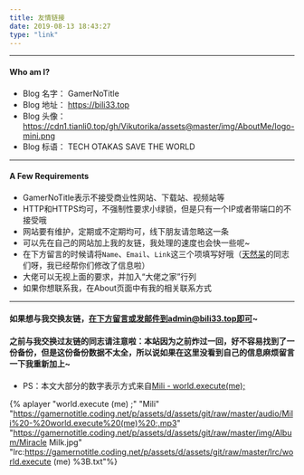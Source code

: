 ```yaml
---
title: 友情链接
date: 2019-08-13 18:43:27
type: "link"
---
```


---

#### Who am I?

- Blog 名字： GamerNoTitle
- Blog 地址： https://bili33.top
- Blog 头像： https://cdn1.tianli0.top/gh/Vikutorika/assets@master/img/AboutMe/logo-mini.png
- Blog 标语： TECH OTAKAS SAVE THE WORLD

------

#### A Few Requirements

- GamerNoTitle表示不接受商业性网站、下载站、视频站等
- HTTP和HTTPS均可，不强制性要求小绿锁，但是只有一个IP或者带端口的不接受哦
- 网站要有维护，定期或不定期均可，线下朋友请忽略这一条
- 可以先在自己的网站加上我的友链，我处理的速度也会快一些呢~
- 在下方留言的时候请将``Name``、``Email``、``Link``这三个项填写好哦（[天然呆](https://zh.moegirl.org/天然呆)的同志们呀，我已经帮你们修改了信息啦）
- 大佬可以无视上面的要求，并加入“大佬之家”行列
- 如果你想联系我，在About页面中有我的相关联系方式

------

#### 如果想与我交换友链，在下方留言或发邮件到admin@bili33.top即可~

#### 之前与我交换过友链的同志请注意啦：本站因为之前炸过一回，好不容易找到了一份备份，但是这份备份数据不太全，所以说如果在这里没看到自己的信息麻烦留言一下我重新加上~

- PS：本文大部分的数字表示方式来自[Mili - world.execute(me);](https://music.163.com/#/song?id=435278010)

{% aplayer "world.execute (me) ;" "Mili" "https://gamernotitle.coding.net/p/assets/d/assets/git/raw/master/audio/Mili%20-%20world.execute%20(me)%20;.mp3" "https://gamernotitle.coding.net/p/assets/d/assets/git/raw/master/img/Album/Miracle Milk.jpg" "lrc:https://gamernotitle.coding.net/p/assets/d/assets/git/raw/master/lrc/world.execute (me) %3B.txt"%}

